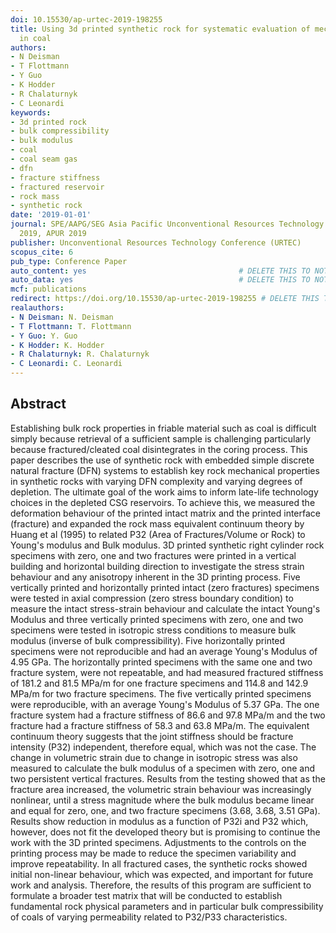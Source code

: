 ```yaml
---
doi: 10.15530/ap-urtec-2019-198255
title: Using 3d printed synthetic rock for systematic evaluation of mechanical properties
  in coal
authors:
- N Deisman
- T Flottmann
- Y Guo
- K Hodder
- R Chalaturnyk
- C Leonardi
keywords:
- 3d printed rock
- bulk compressibility
- bulk modulus
- coal
- coal seam gas
- dfn
- fracture stiffness
- fractured reservoir
- rock mass
- synthetic rock
date: '2019-01-01'
journal: SPE/AAPG/SEG Asia Pacific Unconventional Resources Technology Conference
  2019, APUR 2019
publisher: Unconventional Resources Technology Conference (URTEC)
scopus_cite: 6
pub_type: Conference Paper
auto_content: yes                                  # DELETE THIS TO NOT AUTO GENERATE CONTENT
auto_data: yes                                     # DELETE THIS TO NOT AUTO GENERATE METADATA
mcf: publications
redirect: https://doi.org/10.15530/ap-urtec-2019-198255 # DELETE THIS TO NOT REDIRECT
realauthors:
- N Deisman: N. Deisman
- T Flottmann: T. Flottmann
- Y Guo: Y. Guo
- K Hodder: K. Hodder
- R Chalaturnyk: R. Chalaturnyk
- C Leonardi: C. Leonardi
---
```



## Abstract
Establishing bulk rock properties in friable material such as coal is difficult simply because retrieval of a sufficient sample is challenging particularly because fractured/cleated coal disintegrates in the coring process. This paper describes the use of synthetic rock with embedded simple discrete natural fracture (DFN) systems to establish key rock mechanical properties in synthetic rocks with varying DFN complexity and varying degrees of depletion. The ultimate goal of the work aims to inform late-life technology choices in the depleted CSG reservoirs. To achieve this, we measured the deformation behaviour of the printed intact matrix and the printed interface (fracture) and expanded the rock mass equivalent continuum theory by Huang et al (1995) to related P32 (Area of Fractures/Volume or Rock) to Young's modulus and Bulk modulus. 3D printed synthetic right cylinder rock specimens with zero, one and two fractures were printed in a vertical building and horizontal building direction to investigate the stress strain behaviour and any anisotropy inherent in the 3D printing process. Five vertically printed and horizontally printed intact (zero fractures) specimens were tested in axial compression (zero stress boundary condition) to measure the intact stress-strain behaviour and calculate the intact Young's Modulus and three vertically printed specimens with zero, one and two specimens were tested in isotropic stress conditions to measure bulk modulus (inverse of bulk compressibility). Five horizontally printed specimens were not reproducible and had an average Young's Modulus of 4.95 GPa. The horizontally printed specimens with the same one and two fracture system, were not repeatable, and had measured fractured stiffness of 181.2 and 81.5 MPa/m for one fracture specimens and 114.8 and 142.9 MPa/m for two fracture specimens. The five vertically printed specimens were reproducible, with an average Young's Modulus of 5.37 GPa. The one fracture system had a fracture stiffness of 86.6 and 97.8 MPa/m and the two fracture had a fracture stiffness of 58.3 and 63.8 MPa/m. The equivalent continuum theory suggests that the joint stiffness should be fracture intensity (P32) independent, therefore equal, which was not the case. The change in volumetric strain due to change in isotropic stress was also measured to calculate the bulk modulus of a specimen with zero, one and two persistent vertical fractures. Results from the testing showed that as the fracture area increased, the volumetric strain behaviour was increasingly nonlinear, until a stress magnitude where the bulk modulus became linear and equal for zero, one, and two fracture specimens (3.68, 3.68, 3.51 GPa). Results show reduction in modulus as a function of P32i and P32 which, however, does not fit the developed theory but is promising to continue the work with the 3D printed specimens. Adjustments to the controls on the printing process may be made to reduce the specimen variability and improve repeatability. In all fractured cases, the synthetic rocks showed initial non-linear behaviour, which was expected, and important for future work and analysis. Therefore, the results of this program are sufficient to formulate a broader test matrix that will be conducted to establish fundamental rock physical parameters and in particular bulk compressibility of coals of varying permeability related to P32/P33 characteristics.
